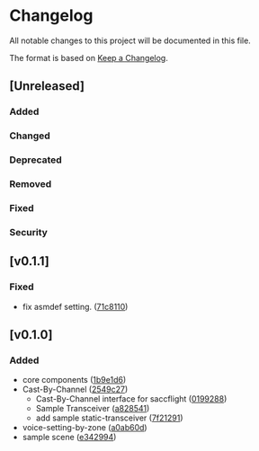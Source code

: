 # Changelog

All notable changes to this project will be documented in this file.

The format is based on [Keep a Changelog].

[Keep a Changelog]: https://keepachangelog.com/en/1.1.0/

## [Unreleased]
### Added

### Changed

### Deprecated

### Removed

### Fixed

### Security

## [v0.1.1]
### Fixed

* fix asmdef setting. ([71c8110](https://github.com/VirtualAviationJapan/UdonRadioCommunications-Redux/commit/71c811099bfa203849d006da2cc471e47fe73749))

## [v0.1.0]

### Added

* core components ([1b9e1d6](https://github.com/VirtualAviationJapan/UdonRadioCommunications-Redux/commit/1b9e1d6a396bc6ec34a08fd3964d66f289fc002a))
* Cast-By-Channel ([2549c27](https://github.com/VirtualAviationJapan/UdonRadioCommunications-Redux/commit/2549c27ebea2d8ed311faf1fef288d5f4dd4009a))
  * Cast-By-Channel interface for saccflight ([0199288](https://github.com/VirtualAviationJapan/UdonRadioCommunications-Redux/commit/01992884090f26d9086e8b6be885c40fbc7c9d2b))
  * Sample Transceiver ([a828541](https://github.com/VirtualAviationJapan/UdonRadioCommunications-Redux/commit/a828541f1bd843161f230f88c3bd5f4f5d5cf7be))
  * add sample static-transceiver ([7f21291](https://github.com/VirtualAviationJapan/UdonRadioCommunications-Redux/commit/7f21291bfb198ec29b5ff57a5629f0bfa8337f80))
* voice-setting-by-zone ([a0ab60d](https://github.com/VirtualAviationJapan/UdonRadioCommunications-Redux/commit/a0ab60d8b9591ccca63a5efa710b7b83b938d294))
* sample scene ([e342994](https://github.com/VirtualAviationJapan/UdonRadioCommunications-Redux/commit/e3429945b9abef6b32c4b491bb2f9ab33cc42875))
